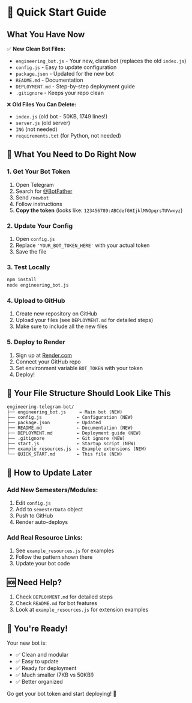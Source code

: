 # 🚀 Quick Start Guide

## What You Have Now

✅ **New Clean Bot Files:**
- `engineering_bot.js` - Your new, clean bot (replaces the old `index.js`)
- `config.js` - Easy to update configuration
- `package.json` - Updated for the new bot
- `README.md` - Documentation
- `DEPLOYMENT.md` - Step-by-step deployment guide
- `.gitignore` - Keeps your repo clean

❌ **Old Files You Can Delete:**
- `index.js` (old bot - 50KB, 1749 lines!)
- `server.js` (old server)
- `ING` (not needed)
- `requirements.txt` (for Python, not needed)

## 🎯 What You Need to Do Right Now

### 1. Get Your Bot Token
1. Open Telegram
2. Search for [@BotFather](https://t.me/botfather)
3. Send `/newbot`
4. Follow instructions
5. **Copy the token** (looks like: `123456789:ABCdefGHIjklMNOpqrsTUVwxyz`)

### 2. Update Your Config
1. Open `config.js`
2. Replace `'YOUR_BOT_TOKEN_HERE'` with your actual token
3. Save the file

### 3. Test Locally
```bash
npm install
node engineering_bot.js
```

### 4. Upload to GitHub
1. Create new repository on GitHub
2. Upload your files (see `DEPLOYMENT.md` for detailed steps)
3. Make sure to include all the new files

### 5. Deploy to Render
1. Sign up at [Render.com](https://render.com)
2. Connect your GitHub repo
3. Set environment variable `BOT_TOKEN` with your token
4. Deploy!

## 📁 Your File Structure Should Look Like This

```
engineering-telegram-bot/
├── engineering_bot.js     ← Main bot (NEW)
├── config.js             ← Configuration (NEW)
├── package.json          ← Updated
├── README.md             ← Documentation (NEW)
├── DEPLOYMENT.md         ← Deployment guide (NEW)
├── .gitignore            ← Git ignore (NEW)
├── start.js              ← Startup script (NEW)
├── example_resources.js  ← Example extensions (NEW)
└── QUICK_START.md        ← This file (NEW)
```

## 🔄 How to Update Later

### Add New Semesters/Modules:
1. Edit `config.js`
2. Add to `semesterData` object
3. Push to GitHub
4. Render auto-deploys

### Add Real Resource Links:
1. See `example_resources.js` for examples
2. Follow the pattern shown there
3. Update your bot code

## 🆘 Need Help?

1. Check `DEPLOYMENT.md` for detailed steps
2. Check `README.md` for bot features
3. Look at `example_resources.js` for extension examples

## 🎉 You're Ready!

Your new bot is:
- ✅ Clean and modular
- ✅ Easy to update
- ✅ Ready for deployment
- ✅ Much smaller (7KB vs 50KB!)
- ✅ Better organized

Go get your bot token and start deploying! 🚀
